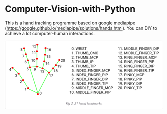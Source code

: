 # Computer-Vision-with-Python
This is a hand tracking programme based on google mediapipe (https://google.github.io/mediapipe/solutions/hands.html). You can DIY to achieve a lot computer-human interactions.

![](https://github.com/yjq349825834/Computer-Vision-with-Python/blob/master/Hand%20landmarks.png)
